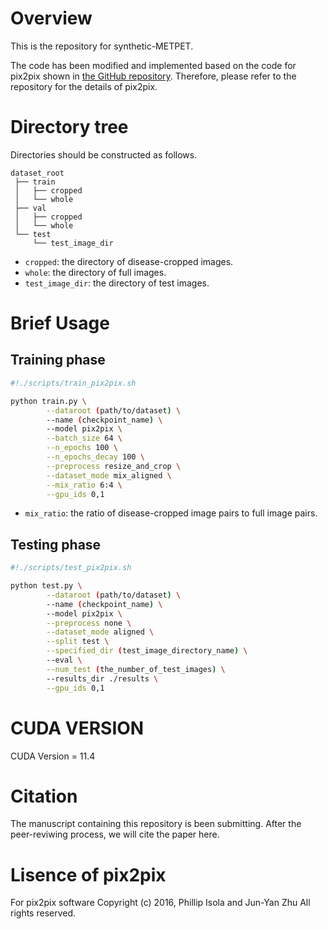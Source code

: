 # Overview
This is the repository for synthetic-METPET.

The code has been modified and implemented based on the code for pix2pix shown in [the GitHub repository](https://github.com/junyanz/pytorch-CycleGAN-and-pix2pix).
Therefore, please refer to the repository for the details of pix2pix.

# Directory tree
Directories should be constructed as follows.
```
dataset_root
 ├── train
 │   ├── cropped
 │   └── whole
 ├── val
 │   ├── cropped
 │   └── whole
 └── test
     └── test_image_dir
```
- `cropped`: the directory of disease-cropped images.
- `whole`: the directory of full images.
- `test_image_dir`: the directory of test images.

# Brief Usage
## Training phase

```bash
#!./scripts/train_pix2pix.sh

python train.py \
        --dataroot (path/to/dataset) \
        --name (checkpoint_name) \
        --model pix2pix \
        --batch_size 64 \
        --n_epochs 100 \
        --n_epochs_decay 100 \
        --preprocess resize_and_crop \
        --dataset_mode mix_aligned \
        --mix_ratio 6:4 \
        --gpu_ids 0,1

```

- `mix_ratio`: the ratio of disease-cropped image pairs to full image pairs.


## Testing phase
```bash
#!./scripts/test_pix2pix.sh

python test.py \
        --dataroot (path/to/dataset) \
        --name (checkpoint_name) \
        --model pix2pix \
        --preprocess none \
        --dataset_mode aligned \
        --split test \
        --specified_dir (test_image_directory_name) \
        --eval \
        --num_test (the_number_of_test_images) \
        --results_dir ./results \
        --gpu_ids 0,1

```


# CUDA VERSION
CUDA Version = 11.4

# Citation
The manuscript containing this repository is been submitting.
After the peer-reviwing process, we will cite the paper here.

# Lisence of pix2pix
For pix2pix software
Copyright (c) 2016, Phillip Isola and Jun-Yan Zhu
All rights reserved.
